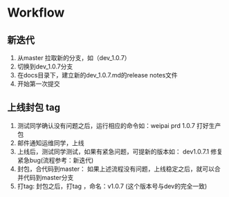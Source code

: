 # Workflow

## 新迭代
1. 从master 拉取新的分支，如（dev_1.0.7）
2. 切换到dev_1.0.7分支
3. 在docs目录下，建立新的dev_1.0.7.md的release notes文件
4. 开始第一次提交


## 上线封包 tag
1. 测试同学确认没有问题之后，运行相应的命令如：weipai prd 1.0.7 打好生产包
2. 邮件通知运维同学，上线
3. 上线后，测试同学测试，如果有紧急问题，可提新的版本如： dev1.0.7.1 修复紧急bug(流程参考：新迭代)
4. 封包，合代码到master： 如果上述流程没有问题，上线稳定之后，就可以合并代码到master分支
5. 打tag: 封包之后，打tag ，命名：v1.0.7 (这个版本号与dev的完全一致)
